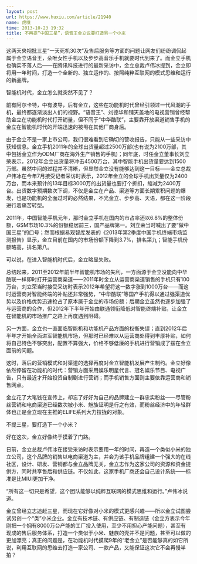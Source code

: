 ```yaml
---
layout: post
url: https://www.huxiu.com/article/21940
name: 虎嗅
time: 2013-10-23 19:32
title: 不再提“中国三星”，语音王金立说要打造另一个小米
---
```

这两天央视批三星“一天死机30次”及售后服务等方面的问题让网友们纷纷调侃起属于金立语音王，朵唯女性手机以及步步高音乐手机就要时代到来了。而金立手机也确实不落人后——在腾讯科技进行的最新采访中，金立总裁卢伟冰提到，金立即将用一年时间，打造一个全新的、独立运作的、按照纯粹互联网的模式思维和运行的新品牌。

智能机时代，金立怎么就突然不见了？

前有阿尔卡特，中有波导，后有金立，这些在功能机时代曾经引领过一代风潮的手机，最终都逐渐淡出人们的视野。“语音王”、刘德华和铺天盖地的电视营销曾经帮助金立在功能机时代打开销量，但不同于“中华酷联”，主要靠开放渠道销售手机的金立在智能机时代的开端迅速的被甩在其他厂商身后。

由于金立不是一家上市公司，我们很难看到它确切的营收报告，只能从一些采访中获知信息。金立手机2011年的全球出货量超过2500万部(也有说为2100万部，其中包括金立作为ODM厂商在海外生产销售的手机)；同年底，时任金立董事长刘立荣表示，2012年金立出货量将冲击4500万台，其中智能手机出货量要达到1500万部。虽然中间的过程并不清晰，但显然金立没有能够达到这一目标——金立总裁卢伟冰在今年7月接受记者采访时表示，2012年金立的全球手机出货量仅为2400万台，而本来预计的13年目标3000万的出货量也要打个折扣，缩减为2400万台。出货数字预期数次下调，不仅是金立在产品、渠道等方面长期累积问题的爆发，也是功能机的全面过时的必然结果，不光金立、步步高、天语，都在这一阶段进行着痛苦转型。

2011年，中国智能手机元年，那时金立手机在国内的市占率还以6.8%的整体份额，GSM市场10.3%的份额稳居前三，国产品牌第一。刘立荣当时喊出了要“做中国三星”的口号；然而根据易观智库发表的《2013年第2季度中国手机终端市场监测报告》显示，金立目前在国内的市场份额下降到3.7%，排名第九；智能手机份额略高，排名第八。

可以说，在进入智能机时代后，金立略显失败。

总结起来，2011至2012年前半年智能机市场的失利，一方面源于金立没能向中华酷联一样即时打开运营商渠道——2011年时金立从运营商渠道销售的手机只有100万台，刘立荣当时接受采访时表示2012年希望将这一数字涨到1000万台——而这时运营商对智能终端的补贴还非常强势，“中华酷联”等国产手机得以通过强渠道优势以及价格优势迅速抢占了原本属于金立的市场份额；后期金立虽然也逐步加强了与运营商的合作，但2012年下半年开始由联通领衔降低对智能终端补贴，让金立在智能机的市场推广之路上再度遇到阻碍。

另一方面，金立也一直面临智能机和功能机产品方面的权衡失误；直到2012年后半年才开始全面进军智能机市场，但那时已经难以从运营商处得到丰厚补贴，如何将自己特色不够突出，配置不算强大，价格不够低廉的手机进行营销成了摆在金立面前的问题。

这时，落后的营销模式和对渠道的选择再度对金立智能机发展产生制约。金立好像依然停留在功能机的时代：营销方面采用娱乐明星代言、冠名娱乐节目、电视广告，只有最近才开始投资自制剧进行营销；而手机销售方面则主要依靠运营商和销售网点。

金立花了大笔钱在宣传上，却忘了好好为自己的品牌建立一群忠实粉丝——尽管粉丝营销和电商渠道已经数次被小米、魅族证明是行之有效，而粉丝经济中的年轻群体也正是金立现在主推的ELIFE系列大力拉拢的对象。

不提三星，要打造下一个小米？

好在这次，金立好像终于摸着了门路。

日前，金立总裁卢伟冰在接受采访时表示要用一年的时间，再造一个类似小米的独立公司，这个品牌的销售以电商渠道为主，并会为该手机品牌组建一个强大的在线社区，设计、研发、营销都与金立品牌无关，金立志作为这家公司的资源和资金提供方，同时共享售后和供应链。不仅如此，这家手机厂商还会自己设计系统——标准是比MIUI更加干净。

“所有这一切只是希望，这个团队能够以纯粹互联网的模式思维和运行。”卢伟冰说道。

金立曾经立志追赶三星，而现在它好像对小米的模式更感兴趣——所以金立试图尝试另创一个“类”小米企业。金立有技术链、有供应链、有制造链（金立方表示今年刚把一个拥有8000万台产能的工厂投入使用，至少不用担心产能问题），甚至有现成的售后服务体系，打造一个类似于小米、魅族的壳并不是问题，甚至可以做的更加漂亮；真正的问题是，在功能机时代摸爬9年的“老金立”是否能够真的如它所说，利用互联网的思维去打造一家公司、一款产品，又能保证这次它不会再慢半拍？

